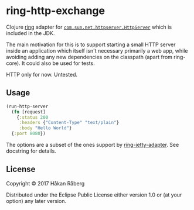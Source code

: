# ring-http-exchange

Clojure [ring](https://github.com/ring-clojure/ring) adapter for
[`com.sun.net.httpserver.HttpServer`](https://docs.oracle.com/javase/8/docs/jre/api/net/httpserver/spec/com/sun/net/httpserver/HttpServer.html)
which is included in the JDK.

The main motivation for this is to support starting a small HTTP
server inside an application which itself isn't necessary primarily a
web app, while avoiding adding any new dependencies on the classpath
(apart from ring-core). It could also be used for tests.

HTTP only for now. Untested.

## Usage

``` clojure
(run-http-server
  (fn [request]
    {:status 200
     :headers {"Content-Type" "text/plain"}
     :body "Hello World"}
  {:port 8080})
```

The options are a subset of the ones support by
[ring-jetty-adapter](https://github.com/ring-clojure/ring/tree/master/ring-jetty-adapter). See
docstring for details.

## License

Copyright © 2017 Håkan Råberg

Distributed under the Eclipse Public License either version 1.0 or (at
your option) any later version.
